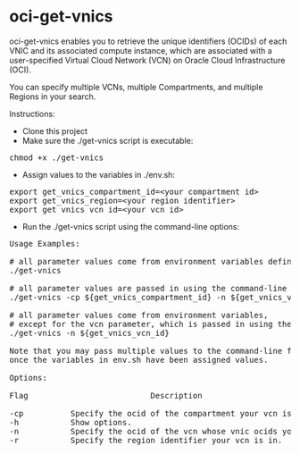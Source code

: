 # oci-get-vnics

oci-get-vnics enables you to retrieve the unique identifiers (OCIDs) of each VNIC and its associated compute instance, which are associated with a user-specified Virtual Cloud Network (VCN) on Oracle Cloud Infrastructure (OCI).

You can specify multiple VCNs, multiple Compartments, and multiple Regions in your search.

Instructions:
- Clone this project
- Make sure the ./get-vnics script is executable:
<pre>
chmod +x ./get-vnics
</pre>
- Assign values to the variables in ./env.sh:
<pre>
export get_vnics_compartment_id=&ltyour compartment id&gt
export get_vnics_region=&ltyour region identifier&gt
export get_vnics_vcn_id=&ltyour vcn id&gt
</pre>
- Run the ./get-vnics script using the command-line options:
<pre>
Usage Examples:

# all parameter values come from environment variables defined in ./env.sh
./get-vnics

# all parameter values are passed in using the command-line flags.
./get-vnics -cp ${get_vnics_compartment_id} -n ${get_vnics_vcn_id} -r ${get_vnics_region}

# all parameter values come from environment variables,
# except for the vcn parameter, which is passed in using the command-line flags.
./get-vnics -n ${get_vnics_vcn_id}

Note that you may pass multiple values to the command-line flags
once the variables in env.sh have been assigned values.

Options:

Flag                          Description

-cp          Specify the ocid of the compartment your vcn is in.
-h           Show options.
-n           Specify the ocid of the vcn whose vnic ocids you are searching for.
-r           Specify the region identifier your vcn is in.
</pre>
